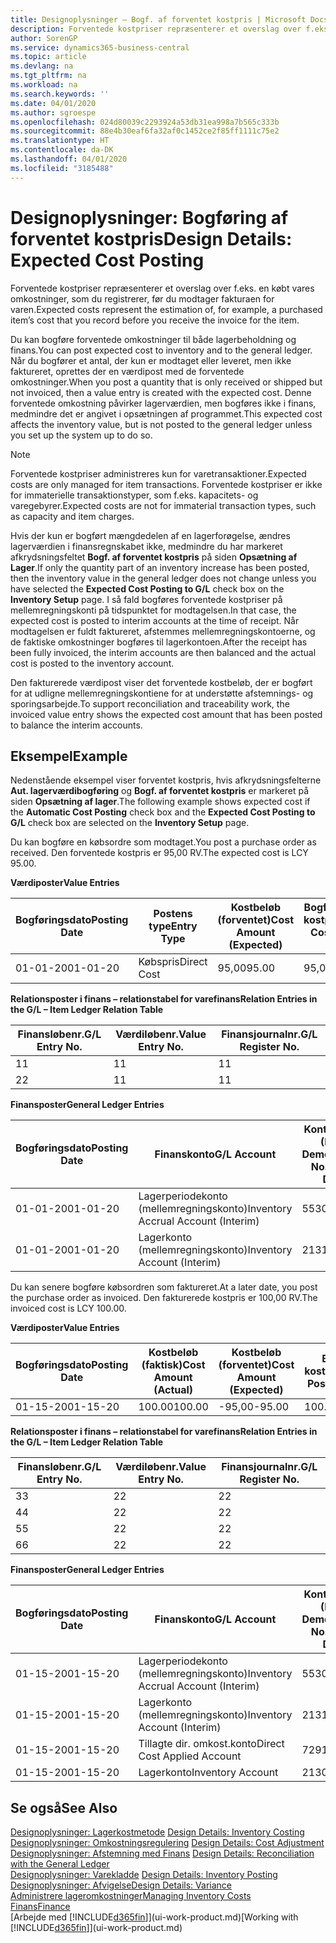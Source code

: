 ```yaml
---
title: Designoplysninger – Bogf. af forventet kostpris | Microsoft Docs
description: Forventede kostpriser repræsenterer et overslag over f.eks. en købt vares omkostninger, som du registrerer, før du modtager fakturaen for varen.
author: SorenGP
ms.service: dynamics365-business-central
ms.topic: article
ms.devlang: na
ms.tgt_pltfrm: na
ms.workload: na
ms.search.keywords: ''
ms.date: 04/01/2020
ms.author: sgroespe
ms.openlocfilehash: 024d80039c2293924a53db31ea998a7b565c333b
ms.sourcegitcommit: 88e4b30eaf6fa32af0c1452ce2f85ff1111c75e2
ms.translationtype: HT
ms.contentlocale: da-DK
ms.lasthandoff: 04/01/2020
ms.locfileid: "3185488"
---
```

# <a name="design-details-expected-cost-posting"></a><span data-ttu-id="5427b-103">Designoplysninger: Bogføring af forventet kostpris</span><span class="sxs-lookup"><span data-stu-id="5427b-103">Design Details: Expected Cost Posting</span></span>
<span data-ttu-id="5427b-104">Forventede kostpriser repræsenterer et overslag over f.eks. en købt vares omkostninger, som du registrerer, før du modtager fakturaen for varen.</span><span class="sxs-lookup"><span data-stu-id="5427b-104">Expected costs represent the estimation of, for example, a purchased item’s cost that you record before you receive the invoice for the item.</span></span>  

 <span data-ttu-id="5427b-105">Du kan bogføre forventede omkostninger til både lagerbeholdning og finans.</span><span class="sxs-lookup"><span data-stu-id="5427b-105">You can post expected cost to inventory and to the general ledger.</span></span> <span data-ttu-id="5427b-106">Når du bogfører et antal, der kun er modtaget eller leveret, men ikke faktureret, oprettes der en værdipost med de forventede omkostninger.</span><span class="sxs-lookup"><span data-stu-id="5427b-106">When you post a quantity that is only received or shipped but not invoiced, then a value entry is created with the expected cost.</span></span> <span data-ttu-id="5427b-107">Denne forventede omkostning påvirker lagerværdien, men bogføres ikke i finans, medmindre det er angivet i opsætningen af programmet.</span><span class="sxs-lookup"><span data-stu-id="5427b-107">This expected cost affects the inventory value, but is not posted to the general ledger unless you set up the system up to do so.</span></span>  

> [!NOTE]  
>  <span data-ttu-id="5427b-108">Forventede kostpriser administreres kun for varetransaktioner.</span><span class="sxs-lookup"><span data-stu-id="5427b-108">Expected costs are only managed for item transactions.</span></span> <span data-ttu-id="5427b-109">Forventede kostpriser er ikke for immaterielle transaktionstyper, som f.eks. kapacitets- og varegebyrer.</span><span class="sxs-lookup"><span data-stu-id="5427b-109">Expected costs are not for immaterial transaction types, such as capacity and item charges.</span></span>  

 <span data-ttu-id="5427b-110">Hvis der kun er bogført mængdedelen af en lagerforøgelse, ændres lagerværdien i finansregnskabet ikke, medmindre du har markeret afkrydsningsfeltet **Bogf. af forventet kostpris** på siden **Opsætning af Lager**.</span><span class="sxs-lookup"><span data-stu-id="5427b-110">If only the quantity part of an inventory increase has been posted, then the inventory value in the general ledger does not change unless you have selected the **Expected Cost Posting to G/L** check box on the **Inventory Setup** page.</span></span> <span data-ttu-id="5427b-111">I så fald bogføres forventede kostpriser på mellemregningskonti på tidspunktet for modtagelsen.</span><span class="sxs-lookup"><span data-stu-id="5427b-111">In that case, the expected cost is posted to interim accounts at the time of receipt.</span></span> <span data-ttu-id="5427b-112">Når modtagelsen er fuldt faktureret, afstemmes mellemregningskontoerne, og de faktiske omkostninger bogføres til lagerkontoen.</span><span class="sxs-lookup"><span data-stu-id="5427b-112">After the receipt has been fully invoiced, the interim accounts are then balanced and the actual cost is posted to the inventory account.</span></span>  

 <span data-ttu-id="5427b-113">Den fakturerede værdipost viser det forventede kostbeløb, der er bogført for at udligne mellemregningskontiene for at understøtte afstemnings- og sporingsarbejde.</span><span class="sxs-lookup"><span data-stu-id="5427b-113">To support reconciliation and traceability work, the invoiced value entry shows the expected cost amount that has been posted to balance the interim accounts.</span></span>  

## <a name="example"></a><span data-ttu-id="5427b-114">Eksempel</span><span class="sxs-lookup"><span data-stu-id="5427b-114">Example</span></span>  
 <span data-ttu-id="5427b-115">Nedenstående eksempel viser forventet kostpris, hvis afkrydsningsfelterne **Aut. lagerværdibogføring** og **Bogf. af forventet kostpris** er markeret på siden **Opsætning af lager**.</span><span class="sxs-lookup"><span data-stu-id="5427b-115">The following example shows expected cost if the **Automatic Cost Posting** check box and the **Expected Cost Posting to G/L** check box are selected on the **Inventory Setup** page.</span></span>  

 <span data-ttu-id="5427b-116">Du kan bogføre en købsordre som modtaget.</span><span class="sxs-lookup"><span data-stu-id="5427b-116">You post a purchase order as received.</span></span> <span data-ttu-id="5427b-117">Den forventede kostpris er 95,00 RV.</span><span class="sxs-lookup"><span data-stu-id="5427b-117">The expected cost is LCY 95.00.</span></span>  

 <span data-ttu-id="5427b-118">**Værdiposter**</span><span class="sxs-lookup"><span data-stu-id="5427b-118">**Value Entries**</span></span>  

|<span data-ttu-id="5427b-119">Bogføringsdato</span><span class="sxs-lookup"><span data-stu-id="5427b-119">Posting Date</span></span>|<span data-ttu-id="5427b-120">Postens type</span><span class="sxs-lookup"><span data-stu-id="5427b-120">Entry Type</span></span>|<span data-ttu-id="5427b-121">Kostbeløb (forventet)</span><span class="sxs-lookup"><span data-stu-id="5427b-121">Cost Amount (Expected)</span></span>|<span data-ttu-id="5427b-122">Bogført forventet kostpris</span><span class="sxs-lookup"><span data-stu-id="5427b-122">Expected Cost Posted to G/L</span></span>|<span data-ttu-id="5427b-123">Forventet kostpris</span><span class="sxs-lookup"><span data-stu-id="5427b-123">Expected Cost</span></span>|<span data-ttu-id="5427b-124">Varepostløbenr.</span><span class="sxs-lookup"><span data-stu-id="5427b-124">Item Ledger Entry No.</span></span>|<span data-ttu-id="5427b-125">Løbenr.</span><span class="sxs-lookup"><span data-stu-id="5427b-125">Entry No.</span></span>|  
|------------------|----------------|------------------------------|----------------------------------|-------------------|---------------------------|---------------|  
|<span data-ttu-id="5427b-126">01-01-20</span><span class="sxs-lookup"><span data-stu-id="5427b-126">01-01-20</span></span>|<span data-ttu-id="5427b-127">Købspris</span><span class="sxs-lookup"><span data-stu-id="5427b-127">Direct Cost</span></span>|<span data-ttu-id="5427b-128">95,00</span><span class="sxs-lookup"><span data-stu-id="5427b-128">95.00</span></span>|<span data-ttu-id="5427b-129">95,00</span><span class="sxs-lookup"><span data-stu-id="5427b-129">95.00</span></span>|<span data-ttu-id="5427b-130">Ja</span><span class="sxs-lookup"><span data-stu-id="5427b-130">Yes</span></span>|<span data-ttu-id="5427b-131">1</span><span class="sxs-lookup"><span data-stu-id="5427b-131">1</span></span>|<span data-ttu-id="5427b-132">1</span><span class="sxs-lookup"><span data-stu-id="5427b-132">1</span></span>|  

 <span data-ttu-id="5427b-133">**Relationsposter i finans – relationstabel for varefinans**</span><span class="sxs-lookup"><span data-stu-id="5427b-133">**Relation Entries in the G/L – Item Ledger Relation Table**</span></span>  

|<span data-ttu-id="5427b-134">Finansløbenr.</span><span class="sxs-lookup"><span data-stu-id="5427b-134">G/L Entry No.</span></span>|<span data-ttu-id="5427b-135">Værdiløbenr.</span><span class="sxs-lookup"><span data-stu-id="5427b-135">Value Entry No.</span></span>|<span data-ttu-id="5427b-136">Finansjournalnr.</span><span class="sxs-lookup"><span data-stu-id="5427b-136">G/L Register No.</span></span>|  
|--------------------|---------------------|-----------------------|  
|<span data-ttu-id="5427b-137">1</span><span class="sxs-lookup"><span data-stu-id="5427b-137">1</span></span>|<span data-ttu-id="5427b-138">1</span><span class="sxs-lookup"><span data-stu-id="5427b-138">1</span></span>|<span data-ttu-id="5427b-139">1</span><span class="sxs-lookup"><span data-stu-id="5427b-139">1</span></span>|  
|<span data-ttu-id="5427b-140">2</span><span class="sxs-lookup"><span data-stu-id="5427b-140">2</span></span>|<span data-ttu-id="5427b-141">1</span><span class="sxs-lookup"><span data-stu-id="5427b-141">1</span></span>|<span data-ttu-id="5427b-142">1</span><span class="sxs-lookup"><span data-stu-id="5427b-142">1</span></span>|  

 <span data-ttu-id="5427b-143">**Finansposter**</span><span class="sxs-lookup"><span data-stu-id="5427b-143">**General Ledger Entries**</span></span>  

|<span data-ttu-id="5427b-144">Bogføringsdato</span><span class="sxs-lookup"><span data-stu-id="5427b-144">Posting Date</span></span>|<span data-ttu-id="5427b-145">Finanskonto</span><span class="sxs-lookup"><span data-stu-id="5427b-145">G/L Account</span></span>|<span data-ttu-id="5427b-146">Kontonummer (En-US Demo)</span><span class="sxs-lookup"><span data-stu-id="5427b-146">Account No. (En-US Demo)</span></span>|<span data-ttu-id="5427b-147">Beløb</span><span class="sxs-lookup"><span data-stu-id="5427b-147">Amount</span></span>|<span data-ttu-id="5427b-148">Løbenr.</span><span class="sxs-lookup"><span data-stu-id="5427b-148">Entry No.</span></span>|  
|------------------|------------------|---------------------------------|------------|---------------|  
|<span data-ttu-id="5427b-149">01-01-20</span><span class="sxs-lookup"><span data-stu-id="5427b-149">01-01-20</span></span>|<span data-ttu-id="5427b-150">Lagerperiodekonto (mellemregningskonto)</span><span class="sxs-lookup"><span data-stu-id="5427b-150">Inventory Accrual Account (Interim)</span></span>|<span data-ttu-id="5427b-151">5530</span><span class="sxs-lookup"><span data-stu-id="5427b-151">5530</span></span>|<span data-ttu-id="5427b-152">-95,00</span><span class="sxs-lookup"><span data-stu-id="5427b-152">-95.00</span></span>|<span data-ttu-id="5427b-153">2</span><span class="sxs-lookup"><span data-stu-id="5427b-153">2</span></span>|  
|<span data-ttu-id="5427b-154">01-01-20</span><span class="sxs-lookup"><span data-stu-id="5427b-154">01-01-20</span></span>|<span data-ttu-id="5427b-155">Lagerkonto (mellemregningskonto)</span><span class="sxs-lookup"><span data-stu-id="5427b-155">Inventory Account (Interim)</span></span>|<span data-ttu-id="5427b-156">2131</span><span class="sxs-lookup"><span data-stu-id="5427b-156">2131</span></span>|<span data-ttu-id="5427b-157">95,00</span><span class="sxs-lookup"><span data-stu-id="5427b-157">95.00</span></span>|<span data-ttu-id="5427b-158">1</span><span class="sxs-lookup"><span data-stu-id="5427b-158">1</span></span>|  

 <span data-ttu-id="5427b-159">Du kan senere bogføre købsordren som faktureret.</span><span class="sxs-lookup"><span data-stu-id="5427b-159">At a later date, you post the purchase order as invoiced.</span></span> <span data-ttu-id="5427b-160">Den fakturerede kostpris er 100,00 RV.</span><span class="sxs-lookup"><span data-stu-id="5427b-160">The invoiced cost is LCY 100.00.</span></span>  

 <span data-ttu-id="5427b-161">**Værdiposter**</span><span class="sxs-lookup"><span data-stu-id="5427b-161">**Value Entries**</span></span>  

|<span data-ttu-id="5427b-162">Bogføringsdato</span><span class="sxs-lookup"><span data-stu-id="5427b-162">Posting Date</span></span>|<span data-ttu-id="5427b-163">Kostbeløb (faktisk)</span><span class="sxs-lookup"><span data-stu-id="5427b-163">Cost Amount (Actual)</span></span>|<span data-ttu-id="5427b-164">Kostbeløb (forventet)</span><span class="sxs-lookup"><span data-stu-id="5427b-164">Cost Amount (Expected)</span></span>|<span data-ttu-id="5427b-165">Bogført kostværdi</span><span class="sxs-lookup"><span data-stu-id="5427b-165">Cost Posted to G/L</span></span>|<span data-ttu-id="5427b-166">Forventet kostpris</span><span class="sxs-lookup"><span data-stu-id="5427b-166">Expected Cost</span></span>|<span data-ttu-id="5427b-167">Varepostløbenr.</span><span class="sxs-lookup"><span data-stu-id="5427b-167">Item Ledger Entry No.</span></span>|<span data-ttu-id="5427b-168">Løbenr.</span><span class="sxs-lookup"><span data-stu-id="5427b-168">Entry No.</span></span>|  
|------------------|----------------------------|------------------------------|-------------------------|-------------------|---------------------------|---------------|  
|<span data-ttu-id="5427b-169">01-15-20</span><span class="sxs-lookup"><span data-stu-id="5427b-169">01-15-20</span></span>|<span data-ttu-id="5427b-170">100.00</span><span class="sxs-lookup"><span data-stu-id="5427b-170">100.00</span></span>|<span data-ttu-id="5427b-171">-95,00</span><span class="sxs-lookup"><span data-stu-id="5427b-171">-95.00</span></span>|<span data-ttu-id="5427b-172">100.00</span><span class="sxs-lookup"><span data-stu-id="5427b-172">100.00</span></span>|<span data-ttu-id="5427b-173">Nej</span><span class="sxs-lookup"><span data-stu-id="5427b-173">No</span></span>|<span data-ttu-id="5427b-174">1</span><span class="sxs-lookup"><span data-stu-id="5427b-174">1</span></span>|<span data-ttu-id="5427b-175">2</span><span class="sxs-lookup"><span data-stu-id="5427b-175">2</span></span>|  

 <span data-ttu-id="5427b-176">**Relationsposter i finans – relationstabel for varefinans**</span><span class="sxs-lookup"><span data-stu-id="5427b-176">**Relation Entries in the G/L – Item Ledger Relation Table**</span></span>  

|<span data-ttu-id="5427b-177">Finansløbenr.</span><span class="sxs-lookup"><span data-stu-id="5427b-177">G/L Entry No.</span></span>|<span data-ttu-id="5427b-178">Værdiløbenr.</span><span class="sxs-lookup"><span data-stu-id="5427b-178">Value Entry No.</span></span>|<span data-ttu-id="5427b-179">Finansjournalnr.</span><span class="sxs-lookup"><span data-stu-id="5427b-179">G/L Register No.</span></span>|  
|--------------------|---------------------|-----------------------|  
|<span data-ttu-id="5427b-180">3</span><span class="sxs-lookup"><span data-stu-id="5427b-180">3</span></span>|<span data-ttu-id="5427b-181">2</span><span class="sxs-lookup"><span data-stu-id="5427b-181">2</span></span>|<span data-ttu-id="5427b-182">2</span><span class="sxs-lookup"><span data-stu-id="5427b-182">2</span></span>|  
|<span data-ttu-id="5427b-183">4</span><span class="sxs-lookup"><span data-stu-id="5427b-183">4</span></span>|<span data-ttu-id="5427b-184">2</span><span class="sxs-lookup"><span data-stu-id="5427b-184">2</span></span>|<span data-ttu-id="5427b-185">2</span><span class="sxs-lookup"><span data-stu-id="5427b-185">2</span></span>|  
|<span data-ttu-id="5427b-186">5</span><span class="sxs-lookup"><span data-stu-id="5427b-186">5</span></span>|<span data-ttu-id="5427b-187">2</span><span class="sxs-lookup"><span data-stu-id="5427b-187">2</span></span>|<span data-ttu-id="5427b-188">2</span><span class="sxs-lookup"><span data-stu-id="5427b-188">2</span></span>|  
|<span data-ttu-id="5427b-189">6</span><span class="sxs-lookup"><span data-stu-id="5427b-189">6</span></span>|<span data-ttu-id="5427b-190">2</span><span class="sxs-lookup"><span data-stu-id="5427b-190">2</span></span>|<span data-ttu-id="5427b-191">2</span><span class="sxs-lookup"><span data-stu-id="5427b-191">2</span></span>|  

 <span data-ttu-id="5427b-192">**Finansposter**</span><span class="sxs-lookup"><span data-stu-id="5427b-192">**General Ledger Entries**</span></span>  

|<span data-ttu-id="5427b-193">Bogføringsdato</span><span class="sxs-lookup"><span data-stu-id="5427b-193">Posting Date</span></span>|<span data-ttu-id="5427b-194">Finanskonto</span><span class="sxs-lookup"><span data-stu-id="5427b-194">G/L Account</span></span>|<span data-ttu-id="5427b-195">Kontonummer (En-US Demo)</span><span class="sxs-lookup"><span data-stu-id="5427b-195">Account No. (En-US Demo)</span></span>|<span data-ttu-id="5427b-196">Beløb</span><span class="sxs-lookup"><span data-stu-id="5427b-196">Amount</span></span>|<span data-ttu-id="5427b-197">Løbenr.</span><span class="sxs-lookup"><span data-stu-id="5427b-197">Entry No.</span></span>|  
|------------------|------------------|---------------------------------|------------|---------------|  
|<span data-ttu-id="5427b-198">01-15-20</span><span class="sxs-lookup"><span data-stu-id="5427b-198">01-15-20</span></span>|<span data-ttu-id="5427b-199">Lagerperiodekonto (mellemregningskonto)</span><span class="sxs-lookup"><span data-stu-id="5427b-199">Inventory Accrual Account (Interim)</span></span>|<span data-ttu-id="5427b-200">5530</span><span class="sxs-lookup"><span data-stu-id="5427b-200">5530</span></span>|<span data-ttu-id="5427b-201">95,00</span><span class="sxs-lookup"><span data-stu-id="5427b-201">95.00</span></span>|<span data-ttu-id="5427b-202">4</span><span class="sxs-lookup"><span data-stu-id="5427b-202">4</span></span>|  
|<span data-ttu-id="5427b-203">01-15-20</span><span class="sxs-lookup"><span data-stu-id="5427b-203">01-15-20</span></span>|<span data-ttu-id="5427b-204">Lagerkonto (mellemregningskonto)</span><span class="sxs-lookup"><span data-stu-id="5427b-204">Inventory Account (Interim)</span></span>|<span data-ttu-id="5427b-205">2131</span><span class="sxs-lookup"><span data-stu-id="5427b-205">2131</span></span>|<span data-ttu-id="5427b-206">-95,00</span><span class="sxs-lookup"><span data-stu-id="5427b-206">-95.00</span></span>|<span data-ttu-id="5427b-207">3</span><span class="sxs-lookup"><span data-stu-id="5427b-207">3</span></span>|  
|<span data-ttu-id="5427b-208">01-15-20</span><span class="sxs-lookup"><span data-stu-id="5427b-208">01-15-20</span></span>|<span data-ttu-id="5427b-209">Tillagte dir. omkost.konto</span><span class="sxs-lookup"><span data-stu-id="5427b-209">Direct Cost Applied Account</span></span>|<span data-ttu-id="5427b-210">7291</span><span class="sxs-lookup"><span data-stu-id="5427b-210">7291</span></span>|<span data-ttu-id="5427b-211">-100</span><span class="sxs-lookup"><span data-stu-id="5427b-211">-100</span></span>|<span data-ttu-id="5427b-212">6</span><span class="sxs-lookup"><span data-stu-id="5427b-212">6</span></span>|  
|<span data-ttu-id="5427b-213">01-15-20</span><span class="sxs-lookup"><span data-stu-id="5427b-213">01-15-20</span></span>|<span data-ttu-id="5427b-214">Lagerkonto</span><span class="sxs-lookup"><span data-stu-id="5427b-214">Inventory Account</span></span>|<span data-ttu-id="5427b-215">2130</span><span class="sxs-lookup"><span data-stu-id="5427b-215">2130</span></span>|<span data-ttu-id="5427b-216">100</span><span class="sxs-lookup"><span data-stu-id="5427b-216">100</span></span>|<span data-ttu-id="5427b-217">5</span><span class="sxs-lookup"><span data-stu-id="5427b-217">5</span></span>|  

## <a name="see-also"></a><span data-ttu-id="5427b-218">Se også</span><span class="sxs-lookup"><span data-stu-id="5427b-218">See Also</span></span>
 <span data-ttu-id="5427b-219">[Designoplysninger: Lagerkostmetode](design-details-inventory-costing.md) </span><span class="sxs-lookup"><span data-stu-id="5427b-219">[Design Details: Inventory Costing](design-details-inventory-costing.md) </span></span>  
 <span data-ttu-id="5427b-220">[Designoplysninger: Omkostningsregulering](design-details-cost-adjustment.md) </span><span class="sxs-lookup"><span data-stu-id="5427b-220">[Design Details: Cost Adjustment](design-details-cost-adjustment.md) </span></span>  
 <span data-ttu-id="5427b-221">[Designoplysninger: Afstemning med Finans](design-details-reconciliation-with-the-general-ledger.md) </span><span class="sxs-lookup"><span data-stu-id="5427b-221">[Design Details: Reconciliation with the General Ledger](design-details-reconciliation-with-the-general-ledger.md) </span></span>  
 <span data-ttu-id="5427b-222">[Designoplysninger: Varekladde](design-details-inventory-posting.md) </span><span class="sxs-lookup"><span data-stu-id="5427b-222">[Design Details: Inventory Posting](design-details-inventory-posting.md) </span></span>  
 [<span data-ttu-id="5427b-223">Designoplysninger: Afvigelse</span><span class="sxs-lookup"><span data-stu-id="5427b-223">Design Details: Variance</span></span>](design-details-variance.md)  
 [<span data-ttu-id="5427b-224">Administrere lageromkostninger</span><span class="sxs-lookup"><span data-stu-id="5427b-224">Managing Inventory Costs</span></span>](finance-manage-inventory-costs.md)  
 [<span data-ttu-id="5427b-225">Finans</span><span class="sxs-lookup"><span data-stu-id="5427b-225">Finance</span></span>](finance.md)  
 <span data-ttu-id="5427b-226">[Arbejde med [!INCLUDE[d365fin](includes/d365fin_md.md)]](ui-work-product.md)</span><span class="sxs-lookup"><span data-stu-id="5427b-226">[Working with [!INCLUDE[d365fin](includes/d365fin_md.md)]](ui-work-product.md)</span></span>
